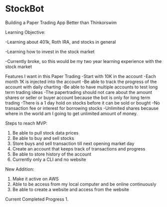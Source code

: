 # StockBot
Building a Paper Trading App 
Better than Thinkorswim 

Learning Objective:

-Learning about 401k, Roth IRA, and stocks in general 

-Learning how to invest in the stock market

-Currently broke, so this would be my two year learning experience with the
stock market


Features I want in this Paper Trading
-Start with 10K in the account 
-Each month 1K is injected into the account
-Be able to track the progress of the account with daily charting
-Be able to have multiple accounts to test long term trading ideas 
-The papertrading should not care about the amount shares or seller or buyer
account because the bot is only for long term trading
-There is a 1 day hold on stocks before it can be sold or bought 
-No transaction fee or interest for borrowing stocks 
-Unlimited shares because where in the world am I going to get unlimited amount
of money. 

Steps to reach MVP:
1.  Be able to pull stock data prices 
2.  Be able to buy and sell stocks 
3.  Store buys and sell transaction till next opening market day 
4.  Create an account that keeps track of transactions and progress 
5.  Be able to store history of the account 
6.  Currently only a CLI and no website 

New Addition:
1.  Make it active on AWS
2.  Able to be access from my local computer and be online continuously 
3.  Be able to create a website and access from the website 

Current Completed Progress 
1.  
